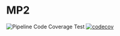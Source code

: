 # MP2

![Pipeline Code Coverage Test](https://github.com/DiogoGuerra10/MP2/actions/workflows/main.yml/badge.svg)
[![codecov](https://codecov.io/gh/DiogoGuerra/MP2/branch/dev/graph/badge.svg?token=739190de-6d3e-4b7d-a83f-b5713c97e7aa)](https://codecov.io/gh/DiogoGuerra/MP2)
